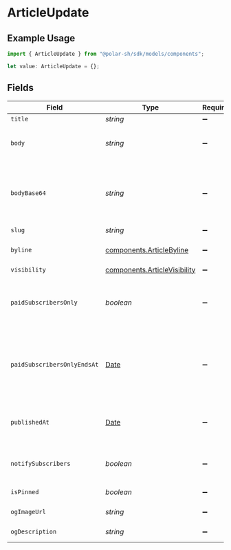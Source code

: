 # ArticleUpdate

## Example Usage

```typescript
import { ArticleUpdate } from "@polar-sh/sdk/models/components";

let value: ArticleUpdate = {};
```

## Fields

| Field                                                                                                                                         | Type                                                                                                                                          | Required                                                                                                                                      | Description                                                                                                                                   |
| --------------------------------------------------------------------------------------------------------------------------------------------- | --------------------------------------------------------------------------------------------------------------------------------------------- | --------------------------------------------------------------------------------------------------------------------------------------------- | --------------------------------------------------------------------------------------------------------------------------------------------- |
| `title`                                                                                                                                       | *string*                                                                                                                                      | :heavy_minus_sign:                                                                                                                            | N/A                                                                                                                                           |
| `body`                                                                                                                                        | *string*                                                                                                                                      | :heavy_minus_sign:                                                                                                                            | Body in string format. body and body_base64 are mutually exclusive.                                                                           |
| `bodyBase64`                                                                                                                                  | *string*                                                                                                                                      | :heavy_minus_sign:                                                                                                                            | Body in base64-encoded format. Can be helpful to bypass Web Application Firewalls (WAF). body and body_base64 are mutually exclusive.         |
| `slug`                                                                                                                                        | *string*                                                                                                                                      | :heavy_minus_sign:                                                                                                                            | N/A                                                                                                                                           |
| `byline`                                                                                                                                      | [components.ArticleByline](../../models/components/articlebyline.md)                                                                          | :heavy_minus_sign:                                                                                                                            | If the user or organization should be credited in the byline.                                                                                 |
| `visibility`                                                                                                                                  | [components.ArticleVisibility](../../models/components/articlevisibility.md)                                                                  | :heavy_minus_sign:                                                                                                                            | N/A                                                                                                                                           |
| `paidSubscribersOnly`                                                                                                                         | *boolean*                                                                                                                                     | :heavy_minus_sign:                                                                                                                            | Set to true to only make this article available for subscribers to a paid subscription tier in the organization.                              |
| `paidSubscribersOnlyEndsAt`                                                                                                                   | [Date](https://developer.mozilla.org/en-US/docs/Web/JavaScript/Reference/Global_Objects/Date)                                                 | :heavy_minus_sign:                                                                                                                            | If specified, time at which the article should no longer be restricted to paid subscribers. Only relevant if `paid_subscribers_only` is true. |
| `publishedAt`                                                                                                                                 | [Date](https://developer.mozilla.org/en-US/docs/Web/JavaScript/Reference/Global_Objects/Date)                                                 | :heavy_minus_sign:                                                                                                                            | Time of publishing. If this date is in the future, the post will be scheduled to publish at this time.                                        |
| `notifySubscribers`                                                                                                                           | *boolean*                                                                                                                                     | :heavy_minus_sign:                                                                                                                            | Set to true to deliver this article via email and/or notifications to subscribers.                                                            |
| `isPinned`                                                                                                                                    | *boolean*                                                                                                                                     | :heavy_minus_sign:                                                                                                                            | If the article should be pinned                                                                                                               |
| `ogImageUrl`                                                                                                                                  | *string*                                                                                                                                      | :heavy_minus_sign:                                                                                                                            | Custom og:image URL value                                                                                                                     |
| `ogDescription`                                                                                                                               | *string*                                                                                                                                      | :heavy_minus_sign:                                                                                                                            | Custom og:description value                                                                                                                   |